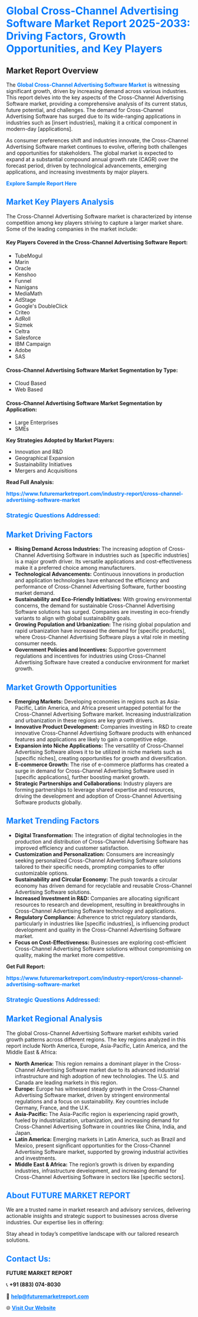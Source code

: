<h1 style="color: #007BFF;">Global Cross-Channel Advertising Software Market Report 2025-2033: Driving Factors, Growth Opportunities, and Key Players</h1>

<section id="overview">
<h2>Market Report Overview</h2>
<p>The <a href="https://www.futuremarketreport.com/industry-report/cross-channel-advertising-software-market" style="color: #007BFF; text-decoration: none;"><strong>Global Cross-Channel Advertising Software Market</strong></a> is witnessing significant growth, driven by increasing demand across various industries. This report delves into the key aspects of the Cross-Channel Advertising Software market, providing a comprehensive analysis of its current status, future potential, and challenges. The demand for Cross-Channel Advertising Software has surged due to its wide-ranging applications in industries such as [insert industries], making it a critical component in modern-day [applications].</p>
<p>As consumer preferences shift and industries innovate, the Cross-Channel Advertising Software market continues to evolve, offering both challenges and opportunities for stakeholders. The global market is expected to expand at a substantial compound annual growth rate (CAGR) over the forecast period, driven by technological advancements, emerging applications, and increasing investments by major players.</p>
</section>

<section id="overview">
<p><a href="https://www.futuremarketreport.com/request-sample/reportId=40971" style="color: #007BFF; text-decoration: none;"><strong>Explore Sample Report Here</strong></a></p>
</section>

<section id="key-players">
<h2 style="color: #007BFF;">Market Key Players Analysis</h2>
<p>The Cross-Channel Advertising Software market is characterized by intense competition among key players striving to capture a larger market share. Some of the leading companies in the market include:</p>
<h4>Key Players Covered in the Cross-Channel Advertising Software Report:</h4>
<ul><li>TubeMogul</li><li>Marin</li><li>Oracle</li><li>Kenshoo</li><li>Funnel</li><li>Nanigans</li><li>MediaMath</li><li>AdStage</li><li>Google&#039;s DoubleClick</li><li>Criteo</li><li>AdRoll</li><li>Sizmek</li><li>Celtra</li><li>Salesforce</li><li>IBM Campaign</li><li>Adobe</li><li>SAS</li></ul>
<h4>Cross-Channel Advertising Software Market Segmentation by Type:</h4>
<ul><li>Cloud Based</li><li>Web Based</li></ul>

<h4>Cross-Channel Advertising Software Market Segmentation by Application:</h4>
<ul><li>Large Enterprises</li><li>SMEs</li></ul>
<p><strong>Key Strategies Adopted by Market Players:</strong></p>
<ul>
<li>Innovation and R&D</li>
<li>Geographical Expansion</li>
<li>Sustainability Initiatives</li>
<li>Mergers and Acquisitions</li>
</ul>
</section>

<section>
<p><strong>Read Full Analysis: </strong></p><a href="https://www.futuremarketreport.com/industry-report/cross-channel-advertising-software-market" style="color: #007BFF; text-decoration: none;"><strong>https://www.futuremarketreport.com/industry-report/cross-channel-advertising-software-market</strong></a>
<h3 style="color: #007BFF;">Strategic Questions Addressed:</h3>
</section>

<section id="driving-factors">
<h2 style="color: #007BFF;">Market Driving Factors</h2>
<ul>
<li><strong>Rising Demand Across Industries:</strong> The increasing adoption of Cross-Channel Advertising Software in industries such as [specific industries] is a major growth driver. Its versatile applications and cost-effectiveness make it a preferred choice among manufacturers.</li>
<li><strong>Technological Advancements:</strong> Continuous innovations in production and application technologies have enhanced the efficiency and performance of Cross-Channel Advertising Software, further boosting market demand.</li>
<li><strong>Sustainability and Eco-Friendly Initiatives:</strong> With growing environmental concerns, the demand for sustainable Cross-Channel Advertising Software solutions has surged. Companies are investing in eco-friendly variants to align with global sustainability goals.</li>
<li><strong>Growing Population and Urbanization:</strong> The rising global population and rapid urbanization have increased the demand for [specific products], where Cross-Channel Advertising Software plays a vital role in meeting consumer needs.</li>
<li><strong>Government Policies and Incentives:</strong> Supportive government regulations and incentives for industries using Cross-Channel Advertising Software have created a conducive environment for market growth.</li>
</ul>
</section>

<section id="growth-opportunities">
<h2 style="color: #007BFF;">Market Growth Opportunities</h2>
<ul>
<li><strong>Emerging Markets:</strong> Developing economies in regions such as Asia-Pacific, Latin America, and Africa present untapped potential for the Cross-Channel Advertising Software market. Increasing industrialization and urbanization in these regions are key growth drivers.</li>
<li><strong>Innovative Product Development:</strong> Companies investing in R&D to create innovative Cross-Channel Advertising Software products with enhanced features and applications are likely to gain a competitive edge.</li>
<li><strong>Expansion into Niche Applications:</strong> The versatility of Cross-Channel Advertising Software allows it to be utilized in niche markets such as [specific niches], creating opportunities for growth and diversification.</li>
<li><strong>E-commerce Growth:</strong> The rise of e-commerce platforms has created a surge in demand for Cross-Channel Advertising Software used in [specific applications], further boosting market growth.</li>
<li><strong>Strategic Partnerships and Collaborations:</strong> Industry players are forming partnerships to leverage shared expertise and resources, driving the development and adoption of Cross-Channel Advertising Software products globally.</li>
</ul>
</section>

<section id="trending-factors">
<h2 style="color: #007BFF;">Market Trending Factors</h2>
<ul>
<li><strong>Digital Transformation:</strong> The integration of digital technologies in the production and distribution of Cross-Channel Advertising Software has improved efficiency and customer satisfaction.</li>
<li><strong>Customization and Personalization:</strong> Consumers are increasingly seeking personalized Cross-Channel Advertising Software solutions tailored to their specific needs, prompting companies to offer customizable options.</li>
<li><strong>Sustainability and Circular Economy:</strong> The push towards a circular economy has driven demand for recyclable and reusable Cross-Channel Advertising Software solutions.</li>
<li><strong>Increased Investment in R&D:</strong> Companies are allocating significant resources to research and development, resulting in breakthroughs in Cross-Channel Advertising Software technology and applications.</li>
<li><strong>Regulatory Compliance:</strong> Adherence to strict regulatory standards, particularly in industries like [specific industries], is influencing product development and quality in the Cross-Channel Advertising Software market.</li>
<li><strong>Focus on Cost-Effectiveness:</strong> Businesses are exploring cost-efficient Cross-Channel Advertising Software solutions without compromising on quality, making the market more competitive.</li>
</ul>
</section>

<section>
<p><strong>Get Full Report: </strong></p><a href="https://www.futuremarketreport.com/industry-report/cross-channel-advertising-software-market" style="color: #007BFF; text-decoration: none;"><strong>https://www.futuremarketreport.com/industry-report/cross-channel-advertising-software-market</strong></a>
<h3 style="color: #007BFF;">Strategic Questions Addressed:</h3>
</section>


<section id="regional-analysis">
<h2 style="color: #007BFF;">Market Regional Analysis</h2>
<p>The global Cross-Channel Advertising Software market exhibits varied growth patterns across different regions. The key regions analyzed in this report include North America, Europe, Asia-Pacific, Latin America, and the Middle East & Africa:</p>
<ul>
<li><strong>North America:</strong> This region remains a dominant player in the Cross-Channel Advertising Software market due to its advanced industrial infrastructure and high adoption of new technologies. The U.S. and Canada are leading markets in this region.</li>
<li><strong>Europe:</strong> Europe has witnessed steady growth in the Cross-Channel Advertising Software market, driven by stringent environmental regulations and a focus on sustainability. Key countries include Germany, France, and the U.K.</li>
<li><strong>Asia-Pacific:</strong> The Asia-Pacific region is experiencing rapid growth, fueled by industrialization, urbanization, and increasing demand for Cross-Channel Advertising Software in countries like China, India, and Japan.</li>
<li><strong>Latin America:</strong> Emerging markets in Latin America, such as Brazil and Mexico, present significant opportunities for the Cross-Channel Advertising Software market, supported by growing industrial activities and investments.</li>
<li><strong>Middle East & Africa:</strong> The region’s growth is driven by expanding industries, infrastructure development, and increasing demand for Cross-Channel Advertising Software in sectors like [specific sectors].</li>
</ul>
</section>

<footer>
<h2 style="color: #007BFF;">About FUTURE MARKET REPORT</h2>
<p>We are a trusted name in market research and advisory services, delivering actionable insights and strategic support to businesses across diverse industries. Our expertise lies in offering:</p>

<p>Stay ahead in today’s competitive landscape with our tailored research solutions.</p>

<h2 style="color: #007BFF;">Contact Us:</h2>
<p><strong>FUTURE MARKET REPORT</strong></p>
<p>📞 <strong>+91 (883) 074-8030</strong></p>
<p>📧 <strong><a href="mailto:help@futuremarketreport.com" style="color: #007BFF;">help@futuremarketreport.com</a></strong></p>
<p>🌐 <strong><a href="https://www.futuremarketreport.com/" style="color: #007BFF;">Visit Our Website</a></strong></p>
</footer>
